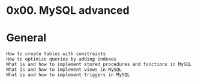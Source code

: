 # 0x00. MySQL advanced

#	General
	How to create tables with constraints
	How to optimize queries by adding indexes
	What is and how to implement stored procedures and functions in MySQL
	What is and how to implement views in MySQL
	What is and how to implement triggers in MySQL
